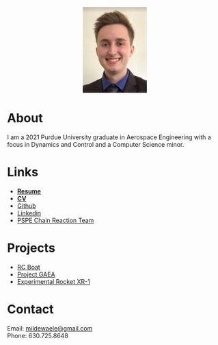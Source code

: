 <!---
```
Syntax highlighted code block

# Header 1
## Header 2
### Header 3

- Bulleted
- List

1. Numbered
2. List

**Bold** and _Italic_ and `Code` text

[Link](url) and ![Image](src)
```
-->
<center>
<img src="./headshot.png" width="150" height="200">
</center>
  
# About
I am a 2021 Purdue University graduate in Aerospace Engineering with a focus in Dynamics and Control and a Computer Science minor.

# Links
- [**Resume**](https://mdewaele25.github.io/Miles_DeWaele_Resume.pdf)
- [**CV**](https://mdewaele25.github.io/Miles_DeWaele_CV.pdf)
- [Github](https://github.com/mdewaele25)
- [Linkedin](https://www.linkedin.com/in/miles-dewaele-45269a154/)
- [PSPE Chain Reaction Team](https://web.ics.purdue.edu/~pe/)

# Projects
- [RC Boat](https://mdewaele25.github.io/RC-boat/)
- [Project GAEA](https://mdewaele25.github.io/Project-GAEA/)
- [Experimental Rocket XR-1](https://mdewaele25.github.io/Experimental_PVC_Rocket_XR-1.pdf)

# Contact
Email: mildewaele@gmail.com   
Phone: 630.725.8648
